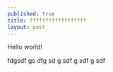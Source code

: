 ```yaml
---
published: true
title: ffffffffffffffffff
layout: post
---
```

Hello world!


fdgsdf
gs
 dfg
sd
g
sdf
g
sdf
g
sdf